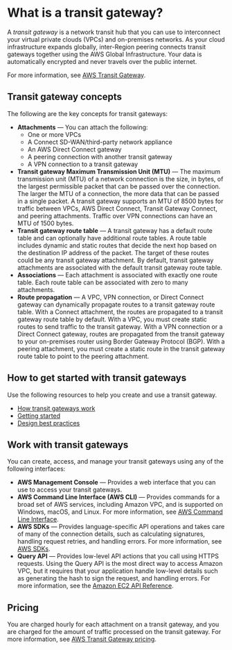 # What is a transit gateway?<a name="what-is-transit-gateway"></a>

A *transit gateway* is a network transit hub that you can use to interconnect your virtual private clouds \(VPCs\) and on\-premises networks\. As your cloud infrastructure expands globally, inter\-Region peering connects transit gateways together using the AWS Global Infrastructure\. Your data is automatically encrypted and never travels over the public internet\.

For more information, see [AWS Transit Gateway](https://aws.amazon.com/transit-gateway)\.

## Transit gateway concepts<a name="concepts"></a>

The following are the key concepts for transit gateways:
+ **Attachments** — You can attach the following:
  + One or more VPCs
  + A Connect SD\-WAN/third\-party network appliance
  + An AWS Direct Connect gateway
  + A peering connection with another transit gateway
  + A VPN connection to a transit gateway
+ **Transit gateway Maximum Transmission Unit \(MTU\)** — The maximum transmission unit \(MTU\) of a network connection is the size, in bytes, of the largest permissible packet that can be passed over the connection\. The larger the MTU of a connection, the more data that can be passed in a single packet\. A transit gateway supports an MTU of 8500 bytes for traffic between VPCs, AWS Direct Connect, Transit Gateway Connect, and peering attachments\. Traffic over VPN connections can have an MTU of 1500 bytes\.
+ **Transit gateway route table** — A transit gateway has a default route table and can optionally have additional route tables\. A route table includes dynamic and static routes that decide the next hop based on the destination IP address of the packet\. The target of these routes could be any transit gateway attachment\. By default, transit gateway attachments are associated with the default transit gateway route table\.
+ **Associations** — Each attachment is associated with exactly one route table\. Each route table can be associated with zero to many attachments\.
+ **Route propagation** — A VPC, VPN connection, or Direct Connect gateway can dynamically propagate routes to a transit gateway route table\. With a Connect attachment, the routes are propagated to a transit gateway route table by default\. With a VPC, you must create static routes to send traffic to the transit gateway\. With a VPN connection or a Direct Connect gateway, routes are propagated from the transit gateway to your on\-premises router using Border Gateway Protocol \(BGP\)\. With a peering attachment, you must create a static route in the transit gateway route table to point to the peering attachment\.

## How to get started with transit gateways<a name="how-to-get-started"></a>

Use the following resources to help you create and use a transit gateway\.
+ [How transit gateways work](how-transit-gateways-work.md)
+ [Getting started](tgw-getting-started.md)
+ [Design best practices](tgw-best-design-practices.md)

## Work with transit gateways<a name="tgw-interfaces"></a>

You can create, access, and manage your transit gateways using any of the following interfaces:
+ **AWS Management Console** — Provides a web interface that you can use to access your transit gateways\.
+ **AWS Command Line Interface \(AWS CLI\)** — Provides commands for a broad set of AWS services, including Amazon VPC, and is supported on Windows, macOS, and Linux\. For more information, see [AWS Command Line Interface](https://aws.amazon.com/cli/)\.
+ **AWS SDKs** — Provides language\-specific API operations and takes care of many of the connection details, such as calculating signatures, handling request retries, and handling errors\. For more information, see [AWS SDKs](http://aws.amazon.com/tools/#SDKs)\.
+ **Query API** — Provides low\-level API actions that you call using HTTPS requests\. Using the Query API is the most direct way to access Amazon VPC, but it requires that your application handle low\-level details such as generating the hash to sign the request, and handling errors\. For more information, see the [Amazon EC2 API Reference](https://docs.aws.amazon.com/AWSEC2/latest/APIReference/)\.

## Pricing<a name="pricing"></a>

You are charged hourly for each attachment on a transit gateway, and you are charged for the amount of traffic processed on the transit gateway\. For more information, see [AWS Transit Gateway pricing](https://aws.amazon.com/transit-gateway/pricing)\.